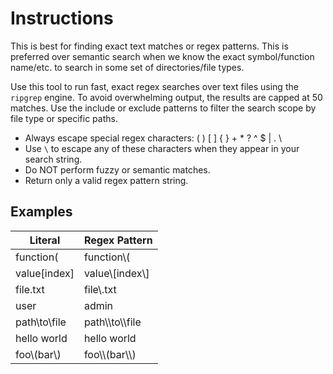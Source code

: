# Instructions

This is best for finding exact text matches or regex patterns.
This is preferred over semantic search when we know the exact symbol/function name/etc. to search in some set of directories/file types.

Use this tool to run fast, exact regex searches over text files using the `ripgrep` engine.
To avoid overwhelming output, the results are capped at 50 matches.
Use the include or exclude patterns to filter the search scope by file type or specific paths.

- Always escape special regex characters: ( ) [ ] { } + * ? ^ $ | . \
- Use `\` to escape any of these characters when they appear in your search string.
- Do NOT perform fuzzy or semantic matches.
- Return only a valid regex pattern string.

## Examples

| Literal               | Regex Pattern            |
|-----------------------|--------------------------|
| function(             | function\\(              |
| value[index]          | value\\[index\\]         |
| file.txt               | file\\.txt                |
| user|admin            | user\\|admin             |
| path\\to\\file         | path\\\\to\\\\file        |
| hello world           | hello world              |
| foo\\(bar\\)          | foo\\\\(bar\\\\)         |